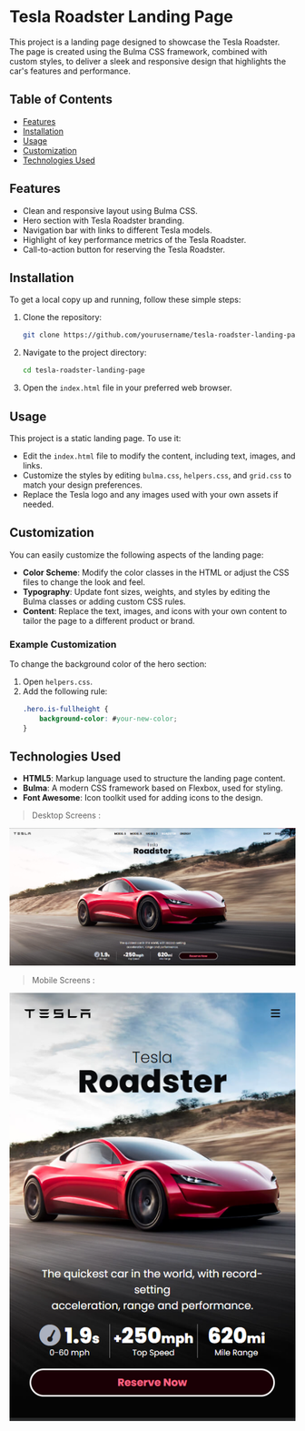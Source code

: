 # Tesla Roadster Landing Page

This project is a landing page designed to showcase the Tesla Roadster. The page is created using the Bulma CSS framework, combined with custom styles, to deliver a sleek and responsive design that highlights the car's features and performance.

## Table of Contents

- [Features](#features)
- [Installation](#installation)
- [Usage](#usage)
- [Customization](#customization)
- [Technologies Used](#technologies-used)

## Features

- Clean and responsive layout using Bulma CSS.
- Hero section with Tesla Roadster branding.
- Navigation bar with links to different Tesla models.
- Highlight of key performance metrics of the Tesla Roadster.
- Call-to-action button for reserving the Tesla Roadster.

## Installation

To get a local copy up and running, follow these simple steps:

1. Clone the repository:
   ```bash
   git clone https://github.com/yourusername/tesla-roadster-landing-page.git
   ```
2. Navigate to the project directory:
   ```bash
   cd tesla-roadster-landing-page
   ```
3. Open the `index.html` file in your preferred web browser.

## Usage

This project is a static landing page. To use it:

- Edit the `index.html` file to modify the content, including text, images, and links.
- Customize the styles by editing `bulma.css`, `helpers.css`, and `grid.css` to match your design preferences.
- Replace the Tesla logo and any images used with your own assets if needed.

## Customization

You can easily customize the following aspects of the landing page:

- **Color Scheme**: Modify the color classes in the HTML or adjust the CSS files to change the look and feel.
- **Typography**: Update font sizes, weights, and styles by editing the Bulma classes or adding custom CSS rules.
- **Content**: Replace the text, images, and icons with your own content to tailor the page to a different product or brand.

### Example Customization

To change the background color of the hero section:

1. Open `helpers.css`.
2. Add the following rule:
   ```css
   .hero.is-fullheight {
       background-color: #your-new-color;
   }
   ```

## Technologies Used

- **HTML5**: Markup language used to structure the landing page content.
- **Bulma**: A modern CSS framework based on Flexbox, used for styling.
- **Font Awesome**: Icon toolkit used for adding icons to the design.

> Desktop Screens :

![alt text](<roadster - desktop design.png>)

> Mobile Screens : 

![alt text](<roadster - mobile design.png>)
